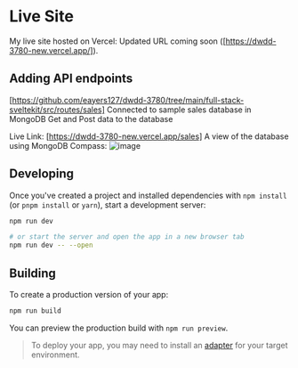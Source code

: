 # Live Site

My live site hosted on Vercel:
Updated URL coming soon
([https://dwdd-3780-new.vercel.app/]).

## Adding API endpoints

[https://github.com/eayers127/dwdd-3780/tree/main/full-stack-sveltekit/src/routes/sales]
Connected to sample sales database in MongoDB
Get and Post data to the database

Live Link: [https://dwdd-3780-new.vercel.app/sales]
A view of the database using MongoDB Compass:
![image](https://github.com/eayers127/dwdd-3780/assets/71342594/f89b5603-252a-4d26-86fb-756285c62ea8)


## Developing

Once you've created a project and installed dependencies with `npm install` (or `pnpm install` or `yarn`), start a development server:

```bash
npm run dev

# or start the server and open the app in a new browser tab
npm run dev -- --open
```

## Building

To create a production version of your app:

```bash
npm run build
```

You can preview the production build with `npm run preview`.

> To deploy your app, you may need to install an [adapter](https://kit.svelte.dev/docs/adapters) for your target environment.
